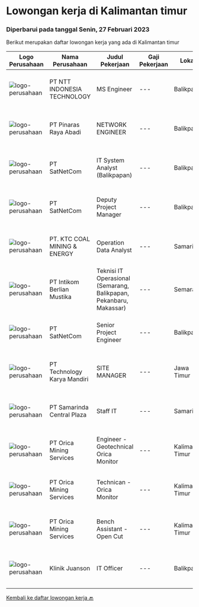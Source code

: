 
  # Lowongan kerja di Kalimantan timur

  ### Diperbarui pada tanggal Senin, 27 Februari 2023

  Berikut merupakan daftar lowongan kerja yang ada di Kalimantan timur

  |Logo Perusahaan | Nama Perusahaan | Judul Pekerjaan | Gaji Pekerjaan | Lokasi | Deskripsi | Tanggal diunggah | Pranala |
  | -------------- | --------------- | --------------- | --------- | --------- | -------------- | ------- | ----------- |
  |![logo-perusahaan](https://image-service-cdn.seek.com.au/f525f049cf8ce97a388001196b7113e11512c773/ee4dce1061f3f616224767ad58cb2fc751b8d2dc)|PT NTT INDONESIA TECHNOLOGY|MS Engineer|---|Balikpapan|Requirement(s): Willing to be placed in Balikpapan. Having experience in managing server hardware. Having experience in managing storage system i.e...|Minggu, 26 Februari 2023|https://www.jobstreet.co.id/id/job/ms-engineer-4230229?token=0~b6c1f50e-36dd-4d59-9d74-20722fadefb7&sectionRank=1&jobId=jobstreet-id-job-4230229|
|![logo-perusahaan](https://image-service-cdn.seek.com.au/37eb9fc31374c0aa95b67d0ff495e1ba0b6e2793/ee4dce1061f3f616224767ad58cb2fc751b8d2dc)|PT Pinaras Raya Abadi|NETWORK ENGINEER|---|Balikpapan|NETWORK ENGINEERPersyaratan/Kualifiaksi Network Engineer :·     Pendidikan Minimal D3 Informatika·     Pengalaman Minimal 5 Tahun·     Mengerti...|Sabtu, 25 Februari 2023|https://www.jobstreet.co.id/id/job/network-engineer-4226581?token=0~b6c1f50e-36dd-4d59-9d74-20722fadefb7&sectionRank=2&jobId=jobstreet-id-job-4226581|
|![logo-perusahaan](https://image-service-cdn.seek.com.au/6108f58b8d52b8e5523830ee4b11d6074377e515/ee4dce1061f3f616224767ad58cb2fc751b8d2dc)|PT SatNetCom|IT System Analyst (Balikpapan)|---|Balikpapan|Job BriefWe are looking for a IT System Analyst for Analyzing our customer requirements, implement our products and doing quality testing for our...|Jumat, 24 Februari 2023|https://www.jobstreet.co.id/id/job/it-system-analyst-balikpapan-4238955?token=0~b6c1f50e-36dd-4d59-9d74-20722fadefb7&sectionRank=3&jobId=jobstreet-id-job-4238955|
|![logo-perusahaan](https://image-service-cdn.seek.com.au/6108f58b8d52b8e5523830ee4b11d6074377e515/ee4dce1061f3f616224767ad58cb2fc751b8d2dc)|PT SatNetCom|Deputy Project Manager|---|Balikpapan|Education background IT, Electronic D3/S1.                                                                          Fluent in English (speaking and...|Jumat, 24 Februari 2023|https://www.jobstreet.co.id/id/job/deputy-project-manager-4239214?token=0~b6c1f50e-36dd-4d59-9d74-20722fadefb7&sectionRank=4&jobId=jobstreet-id-job-4239214|
|![logo-perusahaan](https://image-service-cdn.seek.com.au/5cb0c40fbccc1832140df8a9707f6fcac95e7344/ee4dce1061f3f616224767ad58cb2fc751b8d2dc)|PT. KTC COAL MINING & ENERGY|Operation Data Analyst|---|Samarinda|Job Description: Coordinating collection and consolidating of data Conduct data cleaning and vetting, check and verify data to ensure data input is...|Rabu, 22 Februari 2023|https://www.jobstreet.co.id/id/job/operation-data-analyst-4235236?token=0~b6c1f50e-36dd-4d59-9d74-20722fadefb7&sectionRank=5&jobId=jobstreet-id-job-4235236|
|![logo-perusahaan](https://image-service-cdn.seek.com.au/ea5f264702bab5af336fb703e911912eeb350135/ee4dce1061f3f616224767ad58cb2fc751b8d2dc)|PT Intikom Berlian Mustika|Teknisi IT Operasional (Semarang, Balikpapan, Pekanbaru, Makassar)|---|Semarang|Deskripsi Pekerjaan: Memperbaiki perangkat IT seperti, Laptop, PC, Printer atau perangkat IT lainnya. Melakukan pemeliharan dan troubleshooting...|Rabu, 15 Februari 2023|https://www.jobstreet.co.id/id/job/teknisi-it-operasional-semarang-balikpapan-pekanbaru-makassar-4226857?token=0~b6c1f50e-36dd-4d59-9d74-20722fadefb7&sectionRank=6&jobId=jobstreet-id-job-4226857|
|![logo-perusahaan](https://image-service-cdn.seek.com.au/6108f58b8d52b8e5523830ee4b11d6074377e515/ee4dce1061f3f616224767ad58cb2fc751b8d2dc)|PT SatNetCom|Senior Project Engineer|---|Balikpapan|General Description: Under the guidance of senior project management, this position is responsible for the implementation of various types of IT and...|Kamis, 16 Februari 2023|https://www.jobstreet.co.id/id/job/senior-project-engineer-4206273?token=0~b6c1f50e-36dd-4d59-9d74-20722fadefb7&sectionRank=7&jobId=jobstreet-id-job-4206273|
|![logo-perusahaan](https://image-service-cdn.seek.com.au/2355f71ec5cc4115c8fa155f692b321e1b42ea1a/ee4dce1061f3f616224767ad58cb2fc751b8d2dc)|PT Technology Karya Mandiri|SITE MANAGER|---|Jawa Timur|SITE MANAGERPROJECT TELEKOMUNIKASI Persyaratan Khusus:  Pendidikan minimal SMU / SMK sederajat. Diutamakan memiliki pengalaman dalam pekerjaan proyek...|Selasa, 14 Februari 2023|https://www.jobstreet.co.id/id/job/site-manager-4225258?token=0~b6c1f50e-36dd-4d59-9d74-20722fadefb7&sectionRank=8&jobId=jobstreet-id-job-4225258|
|![logo-perusahaan](https://image-service-cdn.seek.com.au/a40da110392175d1b155b5cfa27e33160ba57849/ee4dce1061f3f616224767ad58cb2fc751b8d2dc)|PT Samarinda Central Plaza|Staff IT|---|Samarinda|- Mengolah database/server perusahaan dan menjaga keamanan system.- Membuat program yang dibutuhkan perusahaaan dalam business analyst, marketing...|Minggu, 26 Februari 2023|https://www.jobstreet.co.id/id/job/staff-it-1034669858?token=0~b6c1f50e-36dd-4d59-9d74-20722fadefb7&sectionRank=9&jobId=jobstreet-id-job-1034669858|
|![logo-perusahaan](https://image-service-cdn.seek.com.au/7c4bc86ae48f2d299b3cdb928bd3f88d93eb838c/ee4dce1061f3f616224767ad58cb2fc751b8d2dc)|PT Orica Mining Services|Engineer - Geotechnical Orica Monitor|---|Kalimantan Timur|About OricaAt Orica, it’s the power of our people that leads change and shapes our futures.  Every day, all around the world, our people help mobilise...|Sabtu, 25 Februari 2023|https://www.jobstreet.co.id/id/job/engineer-geotechnical-orica-monitor-1034670173?token=0~b6c1f50e-36dd-4d59-9d74-20722fadefb7&sectionRank=10&jobId=jobstreet-id-job-1034670173|
|![logo-perusahaan](https://image-service-cdn.seek.com.au/7c4bc86ae48f2d299b3cdb928bd3f88d93eb838c/ee4dce1061f3f616224767ad58cb2fc751b8d2dc)|PT Orica Mining Services|Technican - Orica Monitor|---|Kalimantan Timur|About OricaAt Orica, it’s the power of our people that leads change and shapes our futures.  Every day, all around the world, our people help mobilise...|Sabtu, 25 Februari 2023|https://www.jobstreet.co.id/id/job/technican-orica-monitor-1034797404?token=0~b6c1f50e-36dd-4d59-9d74-20722fadefb7&sectionRank=11&jobId=jobstreet-id-job-1034797404|
|![logo-perusahaan](https://image-service-cdn.seek.com.au/7c4bc86ae48f2d299b3cdb928bd3f88d93eb838c/ee4dce1061f3f616224767ad58cb2fc751b8d2dc)|PT Orica Mining Services|Bench Assistant - Open Cut|---|Kalimantan Timur|About OricaAt Orica, it’s the power of our people that leads change and shapes our futures.  Every day, all around the world, our people help mobilise...|Sabtu, 25 Februari 2023|https://www.jobstreet.co.id/id/job/bench-assistant-open-cut-1034670131?token=0~b6c1f50e-36dd-4d59-9d74-20722fadefb7&sectionRank=12&jobId=jobstreet-id-job-1034670131|
|![logo-perusahaan](https://i.ibb.co/sqvTCh9/112815900-stock-vector-no-image-available-icon-flat-vector.webp)|Klinik Juanson|IT Officer|---|Balikpapan|- Mengolah database/server perusahaan dan menjaga keamanan system. - Membuat program yang dibutuhkan perusahaaan dalam business analyst, marketing...|Selasa, 31 Januari 2023|https://www.jobstreet.co.id/id/job/it-officer-1034563565?token=0~b6c1f50e-36dd-4d59-9d74-20722fadefb7&sectionRank=13&jobId=jobstreet-id-job-1034563565|


  [Kembali ke daftar lowongan kerja 🔙](../README.md#daftar-lowongan-kerja)
  